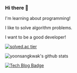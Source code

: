 ### Hi there 👋

I'm learning about programming!

I like to solve algorithm problems.

I want to be a good developer!

[![solved.ac tier](http://mazassumnida.wtf/api/generate_badge?boj=yunsang08)](https://solved.ac/yunsang08)

![yoonsangkwak's github stats](https://github-readme-stats.vercel.app/api?username=yoonsangkwak&show_icons=true)

[![Tech Blog Badge](http://img.shields.io/badge/-Tech%20blog-black?style=flat-square&logo=github&link=https://yoonsang-it.tistory.com/)](https://yoonsang-it.tistory.com/)




<!--
**yoonsangkwak/yoonsangkwak** is a ✨ _special_ ✨ repository because its `README.md` (this file) appears on your GitHub profile.

Here are some ideas to get you started:

- 🔭 I’m currently working on ...
- 🌱 I’m currently learning ...
- 👯 I’m looking to collaborate on ...
- 🤔 I’m looking for help with ...
- 💬 Ask me about ...
- 📫 How to reach me: ...
- 😄 Pronouns: ...
- ⚡ Fun fact: ...
-->
